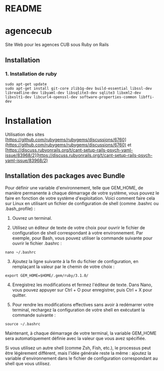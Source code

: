 # README

# agencecub
Site Web pour les agences CUB sous Ruby on Rails

## Installation

### 1. Installation de ruby
    sudo apt-get update
    sudo apt-get install git-core zlib1g-dev build-essential libssl-dev libreadline-dev libyaml-dev libsqlite3-dev sqlite3 libxml2-dev libxslt1-dev libcurl4-openssl-dev software-properties-common libffi-dev

# Installation
Utilisation des sites [https://github.com/rubygems/rubygems/discussions/6760](https://github.com/rubygems/rubygems/discussions/6760) et [https://discuss.rubyonrails.org/t/cant-setup-rails-psych-yaml-issue/83968/2](https://discuss.rubyonrails.org/t/cant-setup-rails-psych-yaml-issue/83968/2)

## Installation des packages avec Bundle
Pour définir une variable d'environnement, telle que GEM_HOME, de manière permanente à chaque démarrage de votre système, vous pouvez le faire en fonction de votre système d'exploitation. Voici comment faire cela sur Linux en utilisant un fichier de configuration de shell (comme .bashrc ou .bash_profile) :

1. Ouvrez un terminal.

2. Utilisez un éditeur de texte de votre choix pour ouvrir le fichier de configuration de shell correspondant à votre environnement. Par exemple, pour Bash, vous pouvez utiliser la commande suivante pour ouvrir le fichier .bashrc :

`nano ~/.bashrc`

3. Ajoutez la ligne suivante à la fin du fichier de configuration, en remplaçant la valeur par le chemin de votre choix :

`export GEM_HOME=$HOME/.gem/ruby/3.1.0/`

4. Enregistrez les modifications et fermez l'éditeur de texte. Dans Nano, vous pouvez appuyer sur Ctrl + O pour enregistrer, puis Ctrl + X pour quitter.

5. Pour rendre les modifications effectives sans avoir à redémarrer votre terminal, rechargez la configuration de votre shell en exécutant la commande suivante :
    
`source ~/.bashrc`

Maintenant, à chaque démarrage de votre terminal, la variable GEM_HOME sera automatiquement définie avec la valeur que vous avez spécifiée.

Si vous utilisez un autre shell (comme Zsh, Fish, etc.), le processus peut être légèrement différent, mais l'idée générale reste la même : ajoutez la variable d'environnement dans le fichier de configuration correspondant au shell que vous utilisez.